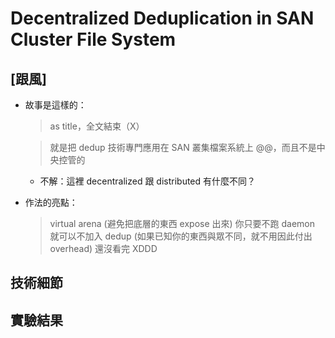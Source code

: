 # Decentralized Deduplication in SAN Cluster File System

## [跟風]

- 故事是這樣的：

    > as title，全文結束（X）

    > 就是把 dedup 技術專門應用在 SAN 叢集檔案系統上 @@，而且不是中央控管的

    * 不解：這裡 decentralized 跟 distributed 有什麼不同？

- 作法的亮點：

    > virtual arena (避免把底層的東西 expose 出來)
    > 你只要不跑 daemon 就可以不加入 dedup (如果已知你的東西與眾不同，就不用因此付出 overhead)
    > 還沒看完 XDDD

## 技術細節

## 實驗結果
